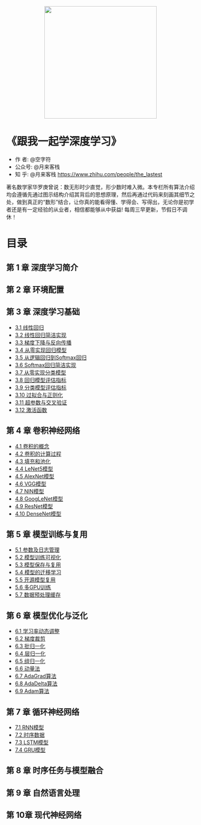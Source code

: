 
<div align=center>
<img width="300" src="https://moonhotel.oss-cn-shanghai.aliyuncs.com/images/230629150346.jpg"/> 
</div>

# 《跟我一起学深度学习》

- 作 者: @空字符
- 公众号: @月来客栈
- 知 乎: @月来客栈 https://www.zhihu.com/people/the_lastest

著名数学家华罗庚曾说：数无形时少直觉，形少数时难入微。本专栏所有算法介绍均会遵循先通过图示结构介绍其背后的思想原理，然后再通过代码来刻画其细节之处，做到真正的“数形”结合，让你真的能看得懂、学得会、写得出，无论你是初学者还是有一定经验的从业者，相信都能够从中获益! 每周三早更新，节假日不调休！
# 目录

## 第 1 章 深度学习简介
## 第 2 章 环境配置
## 第 3 章 深度学习基础
- [3.1 线性回归](https://mp.weixin.qq.com/s/DC5KhOElFvzC41QuheHfqQ)
- [3.2 线性回归简洁实现](https://mp.weixin.qq.com/s/DC5KhOElFvzC41QuheHfqQ)
- [3.3 梯度下降与反向传播](https://mp.weixin.qq.com/s/LvBKle1HaYkkDAlPw7xIlA)
- [3.4 从零实现回归模型](https://mp.weixin.qq.com/s/KNq8yqZF_Bdc0cynrF5oEg)
- [3.5 从逻辑回归到Softmax回归](https://mp.weixin.qq.com/s/RgPKdixw8cL35ty6Fp6v_Q)
- [3.6 Softmax回归简洁实现](https://mp.weixin.qq.com/s/kdJqBsddT9DiXQ3CPtzl2g)
- [3.7 从零实现分类模型](https://mp.weixin.qq.com/s/Kc7t1rxUzSiZ3sbATGwBfg)
- [3.8 回归模型评估指标](https://mp.weixin.qq.com/s/a0Z2x0tR-Ov1z7OdKXajmQ)
- [3.9 分类模型评估指标](https://mp.weixin.qq.com/s/ia9hP8q3E1MbtpjSF1oTpw)
- [3.10 过拟合与正则化](https://mp.weixin.qq.com/s/ybtNmPc4Y0BMgtkhAL-XqA)
- [3.11 超参数与交叉验证](https://mp.weixin.qq.com/s/ygvTqiTx4__V41cnwnc2Uw)
- [3.12 激活函数](https://mp.weixin.qq.com/s/-FfUhIwSIW0A2E3www6YXQ)
## 第 4 章 卷积神经网络
- [4.1 卷积的概念](https://mp.weixin.qq.com/s/BWzs6hzS_5Cu38MrEZmo4Q)
- [4.2 卷积的计算过程](https://mp.weixin.qq.com/s/RXIZD9xiNvVsvJqlUYrmhA)
- [4.3 填充和池化](https://mp.weixin.qq.com/s/Li6GtIxCJn6gXktcTrs6OA)
- [4.4 LeNet5模型](https://mp.weixin.qq.com/s/Li6GtIxCJn6gXktcTrs6OA)
- [4.5 AlexNet模型](https://mp.weixin.qq.com/s/5AYMTe_QttplxwFscilolA)
- [4.6 VGG模型](https://mp.weixin.qq.com/s/zTfYYG5uhttq5doMHVfgSQ)
- [4.7 NIN模型](https://mp.weixin.qq.com/s/Js-Sv3N7nWJbr4O5JTz8fA)
- [4.8 GoogLeNet模型](https://mp.weixin.qq.com/s/KCg2GSSIiQltw9B_Zn7r8A)
- [4.9 ResNet模型](https://mp.weixin.qq.com/s/-J5fXRUm8EFrX5mw3AEv1Q)
- [4.10 DenseNet模型](https://mp.weixin.qq.com/s/ei8yFfXL2cpms2SlssiReA)
## 第 5 章 模型训练与复用
- [5.1 参数及日志管理](https://mp.weixin.qq.com/s/JXGyKz7q5OCBTVbQg2zY5g)
- [5.2 模型训练可视化](https://mp.weixin.qq.com/s/LAQGtKLvD3x8QZCfiMZ08A)
- [5.3 模型保存与复用](https://mp.weixin.qq.com/s/mxwg9NN3RBFktiLIs3LGYA)
- [5.4 模型的迁移学习](https://mp.weixin.qq.com/s/k61Ha_dX29qFBSD05yEyKw)
- [5.5 开源模型复用](https://mp.weixin.qq.com/s/VVeViC9UmMHsNunsCHSEiw)
- [5.6 多GPU训练](https://mp.weixin.qq.com/s/kd6RUz14M9SOGP_3rLZ5rg)
- [5.7 数据预处理缓存](https://mp.weixin.qq.com/s/XdlOubKU42UCEBlDyRhUkg)
## 第 6 章 模型优化与泛化
- [6.1 学习率动态调整](https://mp.weixin.qq.com/s/DCi74Ng0w_izVE__dUOtsQ)
- [6.2 梯度裁剪](https://mp.weixin.qq.com/s/540rSqs2m5_GkTxhIuuH0w)
- [6.3 批归一化](https://mp.weixin.qq.com/s/qGpNauGAYWmntkPmK9gkxg)
- [6.4 层归一化](https://mp.weixin.qq.com/s/NAQcKzz8LwiA-qAZkNSj8A)
- [6.5 组归一化](https://mp.weixin.qq.com/s/quVgpNh01QhmUTxGfrpYbA)
- [6.6 动量法](https://mp.weixin.qq.com/s/0ajVIn7XLa_5NN3lNnuUrA)
- [6.7 AdaGrad算法](https://mp.weixin.qq.com/s/bwicwx8Oph8mDoBk-b6aOA)
- [6.8 AdaDelta算法](https://mp.weixin.qq.com/s/PliDv3l-dyryBL2WIWge6Q)
- [6.9 Adam算法](https://mp.weixin.qq.com/s/vABSefkxBoavF5TJ_Ct83g)
## 第 7 章 循环神经网络
- [7.1 RNN模型](https://mp.weixin.qq.com/s/WtA5BKpTSrf4KR6qd9p3lg)
- [7.2 时序数据](https://mp.weixin.qq.com/s/fCIudqaDZIzvSKnMKZzFPA)
- [7.3 LSTM模型](https://mp.weixin.qq.com/s/OSLvVAWcpQBoRRyxEUKNgQ)
- [7.4 GRU模型](https://mp.weixin.qq.com/s/foK4kYnTWWkHmRw0DkSm6w)
## 第 8 章 时序任务与模型融合
## 第 9 章 自然语言处理
## 第 10章 现代神经网络
